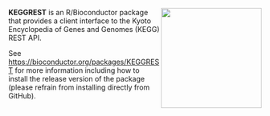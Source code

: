 [<img src="https://www.bioconductor.org/images/logo/jpg/bioconductor_logo_rgb.jpg" width="200" align="right"/>](https://bioconductor.org/)

**KEGGREST** is an R/Bioconductor package that provides a client interface to the Kyoto Encyclopedia of Genes and Genomes (KEGG) REST API.

See https://bioconductor.org/packages/KEGGREST for more information including how to install the release version of the package (please refrain from installing directly from GitHub).


